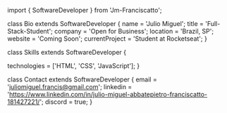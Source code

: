 import { SoftwareDeveloper } from 'Jm-Franciscatto';

class Bio extends SoftwareDeveloper {
  name     = 'Julio Miguel';
  title    = 'Full-Stack-Student';
  company  = 'Open for Business';
  location = 'Brazil, SP';
  website  = 'Coming Soon';
  currentProject = 'Student at Rocketseat';
}

class Skills extends SoftwareDeveloper {
  
  technologies  = ['HTML', 'CSS', 'JavaScript'];
}

class Contact extends SoftwareDeveloper {
  email    = 'juliomiguel.francis@gmail.com';
  linkedin = 'https://www.linkedin.com/in/julio-miguel-abbatepietro-franciscatto-181427221/';
  discord  = true;
}
